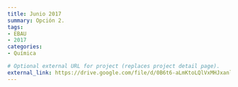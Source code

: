 ```yaml
---
title: Junio 2017
summary: Opción 2.
tags:
- EBAU
- 2017
categories:
- Química

# Optional external URL for project (replaces project detail page).
external_link: https://drive.google.com/file/d/0B6t6-aLmKtoLQlVxMHJxanlDTU0/view
---
```

